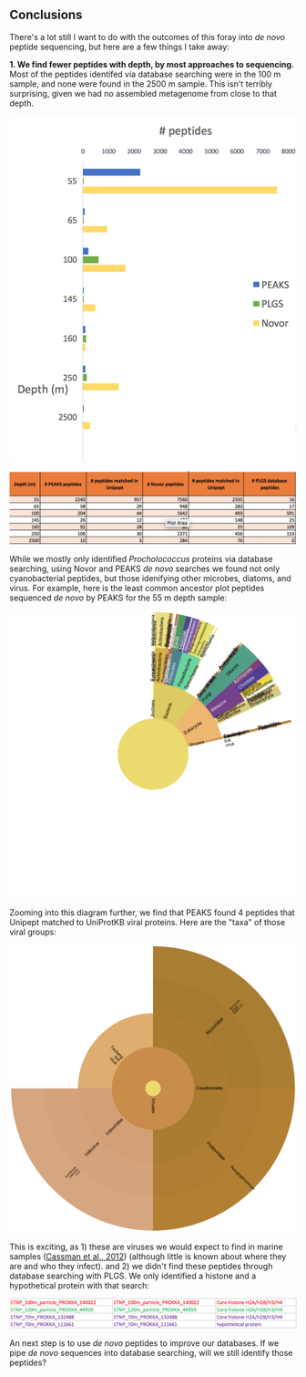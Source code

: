 ## Conclusions ##

There's a lot still I want to do with the outcomes of this foray into _de novo_ peptide sequencing, but here are a few things I take away:

**1. We find fewer peptides with depth, by most approaches to sequencing.** Most of the peptides identifed via database searching were in the 100 m sample, and none were found in the 2500 m sample. This isn't terribly surprising, given we had no assembled metagenome from close to that depth. 

![total peptides found](https://raw.githubusercontent.com/MeganEDuffy/FISH-546/master/analyses/found-peptides-plot.png)

![all peptide table](https://raw.githubusercontent.com/MeganEDuffy/FISH-546/master/analyses/all-peptide-table.png)

While we mostly only identified _Procholococcus_ proteins via database searching, using Novor and PEAKS _de novo_ searches we found not only cyanobacterial peptides, but those idenifying other microbes, diatoms, and virus. 
For example, here is the least common ancestor plot peptides sequenced _de novo_ by PEAKS for the 55 m depth sample:

![55 m peaks](https://raw.githubusercontent.com/MeganEDuffy/FISH-546/master/analyses/unipept-pept2lca/peaks/2016-12-07-ETNP_131_55m_ptm_peptides_lca.png)

Zooming into this diagram further, we find that PEAKS found 4 peptides that Unipept matched to UniProtKB viral proteins. Here are the "taxa" of those viral groups:

![viruse](https://raw.githubusercontent.com/MeganEDuffy/FISH-546/master/analyses/unipept-pept2lca/peaks/55m_viruses.png)

This is exciting, as 1) these are viruses we would expect to find in marine samples ([Cassman et al., 2012](https://www.ncbi.nlm.nih.gov/pubmed/23039259)) (although little is known about where they are and who they infect).
 and 2) we didn't find these peptides through database searching with PLGS. We only identified a histone and a hypothetical protein with that search:
 
 ![plgs search results](https://raw.githubusercontent.com/MeganEDuffy/FISH-546/master/analyses/unipept-pept2lca/peaks/55m-plgs.png)
 
 An next step is to use _de novo_ peptides to improve our databases. If we pipe _de novo_ sequences into database searching, will we still identify those peptides?
